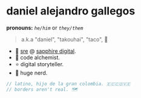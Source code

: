 
# daniel alejandro gallegos
**pronouns:** *`he/him`* or *`they/them`*
> a.k.a "daniel", "takouhai", "taco", 🌮

* 💎 [sre](https://en.wikipedia.org/wiki/Site_reliability_engineering) @ [sapphire digital](https://getsapphire.com).
* 🔮 code alchemist.
* ⭐ digital storyteller.
* 💚 huge nerd.

```js
// latino, hijo de la gran colombia. 🇪🇨🇨🇴🇻🇪
// borders aren't real. 🗺️
```
